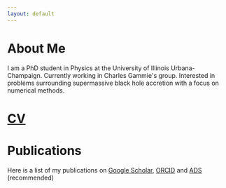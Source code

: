 ```yaml
---
layout: default
---
```

<!---
Text can be **bold**, _italic_, or ~~strikethrough~~.

[Link to another page](./another-page.html).

There should be whitespace between paragraphs.

There should be whitespace between paragraphs. We recommend including a README, or a file with information about your project.
--->
# About Me

I am a PhD student in Physics at the University of Illinois Urbana-Champaign. Currently working in Charles Gammie's group. Interested in problems surrounding supermassive black hole accretion with a focus on numerical methods.

# [CV](assets/avj_cv.pdf)

# Publications

Here is a list of my publications on [Google Scholar](https://scholar.google.com/citations?user=1pBp1QgAAAAJ&hl=en&oi=ao), [ORCID](https://orcid.org/0000-0002-2514-5965) and [ADS](https://ui.adsabs.harvard.edu/public-libraries/5nrEtnqzTe-4-GyfXcS6SA) (recommended)

